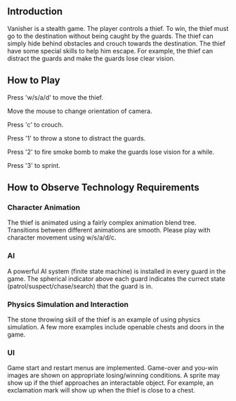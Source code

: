 ## Introduction
Vanisher is a stealth game. The player controls a thief. To win, the thief must go to the destination without being caught by the guards. The thief can simply hide behind obstacles and crouch towards the destination. The thief have some special skills to help him escape. For example, the thief can distract the guards and make the guards lose clear vision.

## How to Play
Press 'w/s/a/d' to move the thief.

Move the mouse to change orientation of camera.

Press 'c' to crouch.

Press '1' to throw a stone to distract the guards.

Press '2' to fire smoke bomb to make the guards lose vision for a while.

Press '3' to sprint.

## How to Observe Technology Requirements
### Character Animation
The thief is animated using a fairly complex animation blend tree. Transitions between different animations are smooth. Please play with character movement using w/s/a/d/c.

### AI
A powerful AI system (finite state machine) is installed in every guard in the game. The spherical indicator above each guard indicates the currect state (patrol/suspect/chase/search) that the guard is in. 

### Physics Simulation and Interaction
The stone throwing skill of the thief is an example of using physics simulation. A few more examples include openable chests and doors in the game.

### UI
Game start and restart menus are implemented. Game-over and you-win images are shown on appropriate losing/winning conditions. A sprite may show up if the thief approaches an interactable object. For example, an exclamation mark will show up when the thief is close to a chest.
